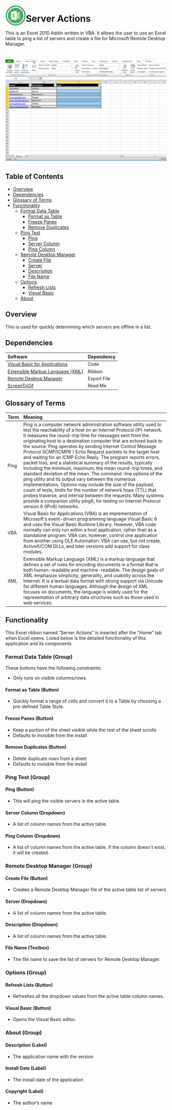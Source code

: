 [<img align="left" src="Images/ReadMe/Excel.png" width="64px" >](https://github.com/aduguid/ServerActions/blob/master/ServerActions.xlsm?raw=true "Download File")
# Server Actions
This is an Excel 2010 Addin written in VBA. It allows the user to use an Excel table to ping a list of servers and create a file for Microsoft Remote Desktop Manager.
<h1 align="center">
  <img src="Images/ReadMe/ServerActionsExample.gif" alt="vbaping" />
</h1>

## Table of Contents
- <a href="#overview">Overview</a>
- <a href="#dependencies">Dependencies</a>
- <a href="#glossary-of-terms">Glossary of Terms</a>
- <a href="#functionality">Functionality</a>
    - <a href="#format-data-table">Format Data Table</a>
        - <a href="#format-as-table">Format as Table</a>
        - <a href="#freeze-panes">Freeze Panes</a>
        - <a href="#remove-duplicates">Remove Duplicates</a>
    - <a href="#ping-test">Ping Test</a>
        - <a href="#ping">Ping</a>
        - <a href="#server-column">Server Column</a>
        - <a href="#ping-column">Ping Column</a>
    - <a href="#remote-desktop-manager">Remote Desktop Manager</a>
        - <a href="#create-file">Create File </a>
        - <a href="#server">Server</a>
        - <a href="#description">Description</a>
        - <a href="#file-name">File Name</a>
    - <a href="#options">Options</a>
        - <a href="#refresh-lists">Refresh Lists</a>
        - <a href="#visual-basic">Visual Basic</a>
    - <a href="#about">About</a>

        
<a id="user-content-overview" class="anchor" href="#overview" aria-hidden="true"> </a>
## Overview
This is used for quickly determining which servers are offline in a list.

<a id="user-content-dependencies" class="anchor" href="#dependencies" aria-hidden="true"> </a>
## Dependencies
|Software                        |Dependency                 |
|:-------------------------------|:--------------------------|
|[Visual Basic for Applications](https://msdn.microsoft.com/en-us/vba/vba-language-reference)|Code|
|[Extensible Markup Language (XML)](https://www.rondebruin.nl/win/s2/win001.htm)|Ribbon|
|[Remote Desktop Manager](https://www.microsoft.com/en-au/download/details.aspx?id=44989)|Export File|
|[ScreenToGif](http://www.screentogif.com/)|Read Me|


<a id="user-content-glossary-of-terms" class="anchor" href="#glossary-of-terms" aria-hidden="true"> </a>
## Glossary of Terms

| Term                      | Meaning                                                                                  |
|:--------------------------|:-----------------------------------------------------------------------------------------|
| Ping |Ping is a computer network administration software utility used to test the reachability of a host on an Internet Protocol (IP) network. It measures the round-trip time for messages sent from the originating host to a destination computer that are echoed back to the source. Ping operates by sending Internet Control Message Protocol (ICMP/ICMP6 ) Echo Request packets to the target host and waiting for an ICMP Echo Reply. The program reports errors, packet loss, and a statistical summary of the results, typically including the minimum, maximum, the mean round-trip times, and standard deviation of the mean. The command-line options of the ping utility and its output vary between the numerous implementations. Options may include the size of the payload, count of tests, limits for the number of network hops (TTL) that probes traverse, and interval between the requests. Many systems provide a companion utility ping6, for testing on Internet Protocol version 6 (IPv6) networks. |
| VBA |Visual Basic for Applications (VBA) is an implementation of Microsoft's event-driven programming language Visual Basic 6 and uses the Visual Basic Runtime Library. However, VBA code normally can only run within a host application, rather than as a standalone program. VBA can, however, control one application from another using OLE Automation. VBA can use, but not create, ActiveX/COM DLLs, and later versions add support for class modules.|
| XML |Extensible Markup Language (XML) is a markup language that defines a set of rules for encoding documents in a format that is both human-readable and machine-readable. The design goals of XML emphasize simplicity, generality, and usability across the Internet. It is a textual data format with strong support via Unicode for different human languages. Although the design of XML focuses on documents, the language is widely used for the representation of arbitrary data structures such as those used in web services.|

<a id="user-content-functionality" class="anchor" href="#functionality" aria-hidden="true"> </a>
## Functionality
This Excel ribbon named “Server Actions” is inserted after the “Home” tab when Excel opens.  Listed below is the detailed functionality of this application and its components.  

<a id="user-content-format-data-table" class="anchor" href="#format-data-table" aria-hidden="true"> </a>
### Format Data Table (Group)
These buttons have the following constraints: 
* Only runs on visible columns/rows. 

<a id="user-content-format-as-table" class="anchor" href="#format-as-table" aria-hidden="true"> </a>
####	Format as Table (Button)
* Quickly format a range of cells and convert it to a Table by choosing a pre-defined Table Style. 

<a id="user-content-freeze-panes" class="anchor" href="#freeze-panes" aria-hidden="true"> </a>
####	Freeze Panes (Button)
* Keep a portion of the sheet visible while the rest of the sheet scrolls
* Defaults to invisible from the install

<a id="user-content-remove-duplicates" class="anchor" href="#remove-duplicates" aria-hidden="true"> </a>
#### Remove Duplicates (Button)
* Delete duplicate rows from a sheet
* Defaults to invisible from the install

<a id="user-content-ping-test" class="anchor" href="#ping-test" aria-hidden="true"> </a>
###	Ping Test (Group)

<a id="user-content-ping" class="anchor" href="#ping" aria-hidden="true"> </a>
####	Ping (Button)
* This will ping the visible servers in the active table.

<a id="user-content-server-column" class="anchor" href="#server-column" aria-hidden="true"> </a>
####	Server Column (Dropdown)
* A list of column names from the active table.

<a id="user-content-ping-column" class="anchor" href="#ping-column" aria-hidden="true"> </a>
####	Ping Column (Dropdown)
* A list of column names from the active table. If the column doesn't exist, it will be created.

<a id="user-content-remote-desktop-manager" class="anchor" href="#remote-desktop-manager" aria-hidden="true"> </a>
###	Remote Desktop Manager (Group)

<a id="user-content-create-file" class="anchor" href="#create-file" aria-hidden="true"> </a>
####	Create File (Button)
* Creates a Remote Desktop Manager file of the active table list of servers

<a id="user-content-server" class="anchor" href="#server" aria-hidden="true"> </a>
####	Server (Dropdown)
* A list of column names from the active table.

<a id="user-content-description" class="anchor" href="#description" aria-hidden="true"> </a>
####	Description (Dropdown)
* A list of column names from the active table.

<a id="user-content-file-name" class="anchor" href="#file-name" aria-hidden="true"> </a>
####	File Name (Textbox)
* The file name to save the list of servers for Remote Desktop Manager.

<a id="user-content-options" class="anchor" href="#options" aria-hidden="true"> </a>
###	Options (Group)

<a id="user-content-refresh-lists" class="anchor" href="#refresh-lists" aria-hidden="true"> </a>
####	Refresh Lists (Button)
* Refreshes all the dropdown values from the active table column names.

<a id="user-content-visual-basic" class="anchor" href="#visual-basic" aria-hidden="true"> </a>
####	Visual Basic (Button)
* Opens the Visual Basic editor.

<a id="user-content-about" class="anchor" href="#about" aria-hidden="true"> </a>
###	About (Group)

#### Description (Label)
* The application name with the version

#### Install Date (Label)
* The install date of the application

#### Copyright (Label)
* The author’s name
